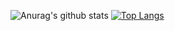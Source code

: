 <!--
ref:https://github.com/anuraghazra/github-readme-stats#github-stats-card
-->
![Anurag's github stats](https://github-readme-stats.vercel.app/api?username=SatoruItaya&count_private=true&show_icons=true&hide=stars&theme=radical)
[![Top Langs](https://github-readme-stats.vercel.app/api/top-langs/?username=SatoruItaya&layout=compact)](https://github.com/SatoruItaya/github-readme-stats)
